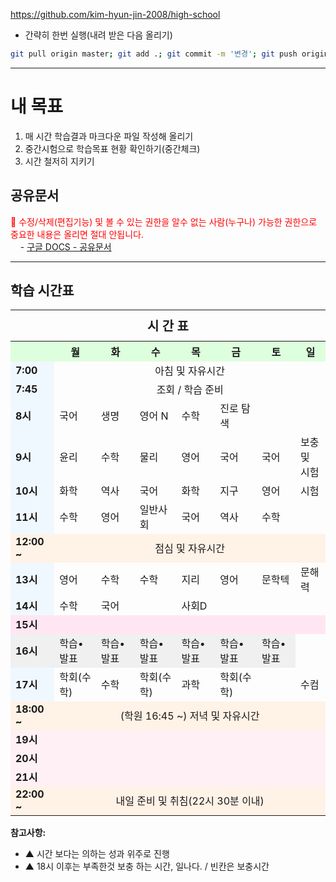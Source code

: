 https://github.com/kim-hyun-jin-2008/high-school

* 간략히 한번 실행(내려 받은 다음 올리기)
```bash
git pull origin master; git add .; git commit -m '변경'; git push origin master
```

---

# 내 목표
1. 매 시간 학습결과 마크다운 파일 작성해 올리기
1. 중간시험으로 학습목표 현황 확인하기(중간체크)
1. 시간 철저히 지키기

## 공유문서
<font color='red'>📌 수정/삭제(편집기능) 및 볼 수 있는 권한을 알수 없는 사람(누구나) 가능한 권한으로 중요한 내용은 올리면 절대 안됩니다.</font><br>
&nbsp; &nbsp; - <a href="https://docs.google.com/document/d/1IVXb8VKmlmw0_l-8GnZFF3ZirjNPWK85rdjSCU1SmPU/edit?tab=t.0" target="_blank">구글 DOCS - 공유문서</a>

<hr>

## 학습 시간표
<!-- <img src="목표/시간표/시간표-1.png"> -->

<table>
  <tr>
    <th colspan="8" style="text-align: center; font-size: 20px; padding: 10px;">시 간 표</th>
  </tr>
  <tr align="center" style="background-color: #ddffdd; text-align: center;">
    <th></th>
    <th>월</th>
    <th>화</th>
    <th>수</th>
    <th>목</th>
    <th>금</th>
    <th>토</th>
    <th>일</th>
  </tr>
  <tr>
    <td style="background-color: #f0f8ff;"><strong>7:00</strong></td>
    <td colspan="7" style="text-align: center;">아침 및 자유시간</td>
  </tr>
  <tr>
    <td style="background-color: #f0f8ff;"><strong>7:45</strong></td>
    <td colspan="7" style="text-align: center;">조회 / 학습 준비</td>
  </tr>
  <tr>
    <td style="background-color: #f0f8ff;"><strong>8시</strong></td>
    <td>국어</td>
    <td>생명</td>
    <td>영어 N</td>
    <td>수학</td>
    <td>진로 탐색</td>
    <td></td>
    <td></td>
  </tr>
  <tr>
    <td style="background-color: #f0f8ff;"><strong>9시</strong></td>
    <td>윤리</td>
    <td>수학</td>
    <td>물리</td>
    <td>영어</td>
    <td>국어</td>
    <td>국어</td>
    <td>보충<br/>및<br/>시험</td>
  </tr>
  <tr>
    <td style="background-color: #f0f8ff;"><strong>10시</strong></td>
    <td>화학</td>
    <td>역사</td>
    <td>국어</td>
    <td>화학</td>
    <td>지구</td>
    <td>영어</td>
    <td>시험</td>
  </tr>
  <tr>
    <td style="background-color: #f0f8ff;"><strong>11시</strong></td>
    <td>수학</td>
    <td>영어</td>
    <td>일반사회</td>
    <td>국어</td>
    <td>역사</td>
    <td>수학</td>
    <td></td>
  </tr>
  <tr>
    <td style="background-color: #fff2e6;"><strong>12:00 ~</strong></td>
    <td colspan="7" style="text-align: center; background-color: #fff2e6;">점심 및 자유시간</td>
  </tr>
  <tr>
    <td style="background-color: #f0f8ff;"><strong>13시</strong></td>
    <td>영어</td>
    <td>수학</td>
    <td>수학</td>
    <td>지리</td>
    <td>영어</td>
    <td>문학텍</td>
    <td>문해력</td>
  </tr>
  <tr>
    <td style="background-color: #f0f8ff;"><strong>14시</strong></td>
    <td>수학</td>
    <td>국어</td>
    <td></td>
    <td>사회D</td>
    <td></td>
    <td></td>
    <td></td>
  </tr>
  <tr>
    <td style="background-color: #ffe6f2;"><strong>15시</strong></td>
    <td colspan="7" style="background-color: #ffe6f2;"></td>
  </tr>
  <tr>
    <td style="background-color: #f0f0f0;"><strong>16시</strong></td>
    <td style="background-color: #f0f0f0;">학습•발표</td>
    <td style="background-color: #f0f0f0;">학습•발표</td>
    <td style="background-color: #f0f0f0;">학습•발표</td>
    <td style="background-color: #f0f0f0;">학습•발표</td>
    <td style="background-color: #f0f0f0;">학습•발표</td>
    <td style="background-color: #f0f0f0;">학습•발표</td>
    <td></td>
  </tr>
  <tr>
    <td style="background-color: #f0f8ff;"><strong>17시</strong></td>
    <td>학회(수학)</td>
    <td>수학</td>
    <td>학회(수학)</td>
    <td>과학</td>
    <td>학회(수학)</td>
    <td></td>
    <td>수컴</td>
  </tr>
  <tr>
    <td style="background-color: #fff2e6;"><strong>18:00 ~</strong></td>
    <td colspan="7" style="text-align: center; background-color: #fff2e6;">(학원 16:45 ~) 저녁 및 자유시간</td>
  </tr>
  <tr>
    <td style="background-color: #fff0f5;"><strong>19시</strong></td>
    <td colspan="7" style="background-color: #fff0f5;"></td>
  </tr>
  <tr>
    <td style="background-color: #fff0f5;"><strong>20시</strong></td>
    <td colspan="7" style="background-color: #fff0f5;"></td>
  </tr>
  <tr>
    <td style="background-color: #fff0f5;"><strong>21시</strong></td>
    <td colspan="7" style="background-color: #fff0f5;"></td>
  </tr>
  <tr>
    <td style="background-color: #fff2e6;"><strong>22:00 ~</strong></td>
    <td colspan="7" style="text-align: center; background-color: #fff2e6;">내일 준비 및 취침(22시 30분 이내)</td>
  </tr>
</table>

<p><strong>참고사항:</strong></p>
<ul>
  <li>▲ 시간 보다는 의하는 성과 위주로 진행</li>
  <li>▲ 18시 이후는 부족한것 보충 하는 시간, 일나다. / 빈칸은 보충시간</li>
</ul>

